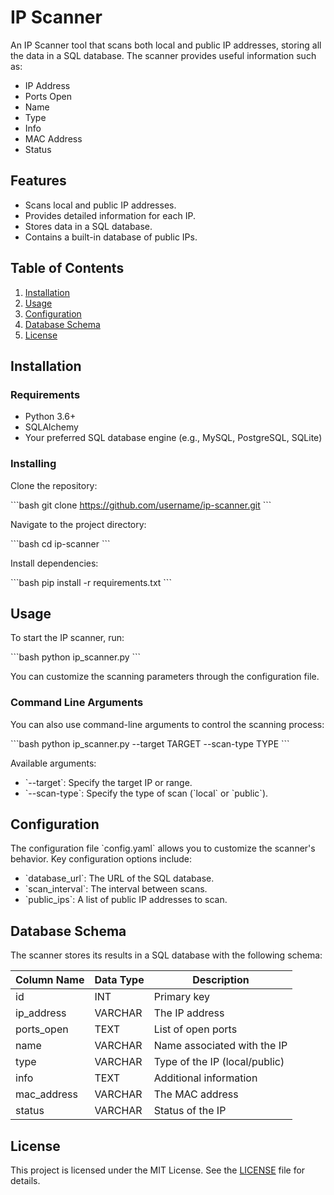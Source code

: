 # IP Scanner

An IP Scanner tool that scans both local and public IP addresses, storing all the data in a SQL database. The scanner provides useful information such as:

- IP Address
- Ports Open
- Name
- Type
- Info
- MAC Address
- Status

## Features

- Scans local and public IP addresses.
- Provides detailed information for each IP.
- Stores data in a SQL database.
- Contains a built-in database of public IPs.

## Table of Contents

1. [Installation](#installation)
2. [Usage](#usage)
3. [Configuration](#configuration)
4. [Database Schema](#database-schema)
5. [License](#license)

## Installation

### Requirements

- Python 3.6+
- SQLAlchemy
- Your preferred SQL database engine (e.g., MySQL, PostgreSQL, SQLite)

### Installing

Clone the repository:

\`\`\`bash
git clone https://github.com/username/ip-scanner.git
\`\`\`

Navigate to the project directory:

\`\`\`bash
cd ip-scanner
\`\`\`

Install dependencies:

\`\`\`bash
pip install -r requirements.txt
\`\`\`

## Usage

To start the IP scanner, run:

\`\`\`bash
python ip_scanner.py
\`\`\`

You can customize the scanning parameters through the configuration file.

### Command Line Arguments

You can also use command-line arguments to control the scanning process:

\`\`\`bash
python ip_scanner.py --target TARGET --scan-type TYPE
\`\`\`

Available arguments:

- \`--target\`: Specify the target IP or range.
- \`--scan-type\`: Specify the type of scan (\`local\` or \`public\`).

## Configuration

The configuration file \`config.yaml\` allows you to customize the scanner's behavior. Key configuration options include:

- \`database_url\`: The URL of the SQL database.
- \`scan_interval\`: The interval between scans.
- \`public_ips\`: A list of public IP addresses to scan.

## Database Schema

The scanner stores its results in a SQL database with the following schema:

| Column Name    | Data Type | Description                  |
|----------------|-----------|------------------------------|
| id             | INT       | Primary key                  |
| ip_address     | VARCHAR   | The IP address               |
| ports_open     | TEXT      | List of open ports           |
| name           | VARCHAR   | Name associated with the IP  |
| type           | VARCHAR   | Type of the IP (local/public)|
| info           | TEXT      | Additional information       |
| mac_address    | VARCHAR   | The MAC address              |
| status         | VARCHAR   | Status of the IP             |

## License

This project is licensed under the MIT License. See the [LICENSE](LICENSE) file for details.
